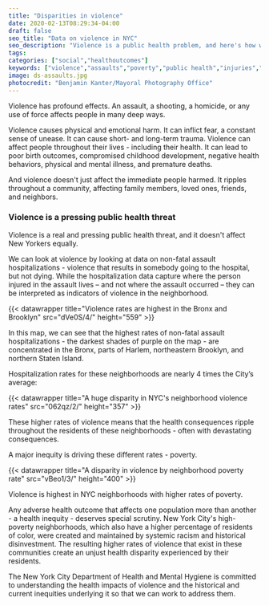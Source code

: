 ```yaml
---
title: "Disparities in violence"
date: 2020-02-13T08:29:34-04:00
draft: false
seo_title: "Data on violence in NYC"
seo_description: "Violence is a public health problem, and here's how we can look at it to improve it."
tags: 
categories: ["social","healthoutcomes"]
keywords: ["violence","assaults","poverty","public health","injuries","hospitalizations","emergency department visits","ED visits"]
image: ds-assaults.jpg
photocredit: "Benjamin Kanter/Mayoral Photography Office"
---
```


Violence has profound effects. An assault, a shooting, a homicide, or any use of force affects people in many deep ways.

Violence causes physical and emotional harm. It can inflict fear, a constant sense of unease. It can cause short- and long-term trauma. Violence can affect people throughout their lives - including their health. It can lead to poor birth outcomes, compromised childhood development, negative health behaviors, physical and mental illness, and premature deaths.

And violence doesn't just affect the immediate people harmed. It ripples throughout a community, affecting family members, loved ones, friends, and neighbors.

### Violence is a pressing public health threat
Violence is a real and pressing public health threat, and it doesn't affect New Yorkers equally.

We can look at violence by looking at data on non-fatal assault hospitalizations - violence that results in somebody going to the hospital, but not dying. While the hospitalization data capture where the person injured in the assault lives – and not where the assault occurred – they can be interpreted as indicators of violence in the neighborhood.

{{< datawrapper title="Violence rates are highest in the Bronx and Brooklyn" src="dVe0S/4/" height="559" >}}


In this map, we can see that the highest rates of non-fatal assault hospitalizations - the darkest shades of purple on the map - are concentrated in the Bronx, parts of Harlem, northeastern Brooklyn, and northern Staten Island.

Hospitalization rates for these neighborhoods are nearly 4 times the City’s average:

{{< datawrapper title="A huge disparity in NYC's neighborhood violence rates" src="062qz/2/" height="357" >}}


These higher rates of violence means that the health consequences ripple throughout the residents of these neighborhoods - often with devastating consequences.

A major inequity is driving these different rates - poverty.

{{< datawrapper title="A disparity in violence by neighborhood poverty rate" src="vBeo1/3/" height="400" >}}

Violence is highest in NYC neighborhoods with higher rates of poverty.

Any adverse health outcome that affects one population more than another - a health inequity - deserves special scrutiny. New York City's high-poverty neighborhoods, which also have a higher percentage of residents of color, were created and maintained by systemic racism and historical disinvestment. The resulting higher rates of violence that exist in these communities create an unjust health disparity experienced by their residents.

The New York City Department of Health and Mental Hygiene is committed to understanding the health impacts of violence and the historical and current inequities underlying it so that we can work to address them.